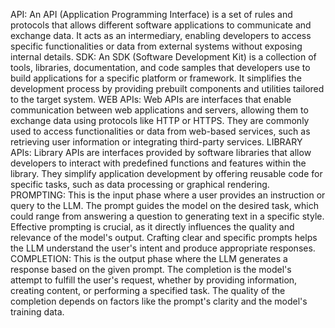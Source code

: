 API:
An API (Application Programming Interface) is a set of rules and protocols that allows different software applications to communicate and exchange data. It acts as an intermediary, enabling developers to access specific functionalities or data from external systems without exposing internal details.
SDK:
An SDK (Software Development Kit) is a collection of tools, libraries, documentation, and code samples that developers use to build applications for a specific platform or framework. It simplifies the development process by providing prebuilt components and utilities tailored to the target system.
WEB APIs:
Web APIs are interfaces that enable communication between web applications and servers, allowing them to exchange data using protocols like HTTP or HTTPS. They are commonly used to access functionalities or data from web-based services, such as retrieving user information or integrating third-party services.
LIBRARY APIs: 
Library APIs are interfaces provided by software libraries that allow developers to interact with predefined functions and features within the library. They simplify application development by offering reusable code for specific tasks, such as data processing or graphical rendering.
PROMPTING:
This is the input phase where a user provides an instruction or query to the LLM. The prompt guides the model on the desired task, which could range from answering a question to generating text in a specific style. Effective prompting is crucial, as it directly influences the quality and relevance of the model's output. Crafting clear and specific prompts helps the LLM understand the user's intent and produce appropriate responses.
COMPLETION:
This is the output phase where the LLM generates a response based on the given prompt. The completion is the model's attempt to fulfill the user's request, whether by providing information, creating content, or performing a specified task. The quality of the completion depends on factors like the prompt's clarity and the model's training data.
